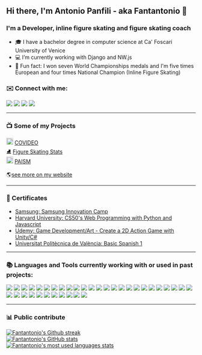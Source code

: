 ## Hi there, I'm Antonio Panfili - aka Fantantonio 👋

### I'm a Developer, inline figure skating and figure skating coach

* 🎓 I have a bachelor degree in computer science at Ca' Foscari University of Venice 
* 💻 I’m currently working with Django and NW.js
* 🏅 Fun fact: I won seven World Championships medals and I'm five times European and four times National Champion (Inline Figure Skating)

### ✉️ Connect with me:

[![](https://img.shields.io/badge/-linkedin-0073B1?style=flat-square)](https://www.linkedin.com/in/antonio-panfili/)
[![](https://img.shields.io/badge/-twitter-1C9CEA?style=flat-square)](https://twitter.com/AntonioPanfili)
[![](https://img.shields.io/badge/-youtube-ff0000?style=flat-square)](https://www.youtube.com/channel/UC1nY3r2ua2XbtWBBJk3Ki-w)
[![](https://img.shields.io/badge/-instagram-c32aa3?style=flat-square)](https://www.instagram.com/antonio_panfili/)
<br>

---

### 📺 Some of my Projects

<img alt="COVIDEO" width="18px" src="https://www.covideo.it/img/favicon/android-icon-48x48.png"> [COVIDEO](https://www.covideo.it)<br>
⛸ [Figure Skating Stats](http://www.figureskatingstats.com)<br>
<img alt="PAISM" width="18px" src="http://www.artisticoinlinesanmarco.it/wp-content/uploads/2021/07/Logo_32x32.png"> [PAISM](http://www.artisticoinlinesanmarco.it)<br><br>
🌎[see more on my website](https://www.antoniopanfili.com)

---

### 📜 Certificates
* [Samsung: Samsung Innovation Camp](https://innovationcamp.it/)<br>
* [Harvard University: CS50's Web Programming with Python and Javascript](https://certificates.cs50.io/e1d8f6f8-5449-49e3-ab33-691d58eeed01.pdf?size=letter)<br>
* [Udemy: Game Development/Art - Create a 2D Action Game with Unity/C#](ude.my/UC-0L8HOEXK)<br>
* [Universitat Politècnica de València: Basic Spanish 1](https://courses.edx.org/certificates/92464202ef884193894d00eb39b39184)

---

### 📚 Languages and Tools currently working with or used in past projects:
![](https://img.shields.io/badge/%20-Android%20Studio-green?style=flat-square) ![](https://img.shields.io/badge/%20-Arduino-00CCCC?style=flat-square) ![](https://img.shields.io/badge/%20-Blender-FFA500?style=flat-square) ![](https://img.shields.io/badge/%20-Bootstrap-674EA7?style=flat-square) ![](https://img.shields.io/badge/%20-Brackets-3D85C6?style=flat-square) ![](https://img.shields.io/badge/%20-Chart.js-E06666?style=flat-square) ![](https://img.shields.io/badge/%20-CSS3-3D85C6?style=flat-square) ![](https://img.shields.io/badge/%20-C%23-0B5394?style=flat-square) ![](https://img.shields.io/badge/%20-Django-0C4B33?style=flat-square) ![](https://img.shields.io/badge/%20-Git-333333?style=flat-square) ![](https://img.shields.io/badge/%20-HTML5-EC5A30?style=flat-square) ![](https://img.shields.io/badge/%20-IntelliJ%20IDEA-C90076?style=flat-square) ![](https://img.shields.io/badge/%20-Java-brown?style=flat-square) ![](https://img.shields.io/badge/%20-JavaScript-yellow?style=flat-square) ![](https://img.shields.io/badge/%20-JQuery-blue?style=flat-square) ![](https://img.shields.io/badge/%20-JSON-666666?style=flat-square) ![](https://img.shields.io/badge/%20-LaTeX-006600?style=flat-square) ![](https://img.shields.io/badge/%20-MongoDB-0C4B33?style=flat-square) ![](https://img.shields.io/badge/%20-MySQL-0033CC?style=flat-square) ![](https://img.shields.io/badge/%20-NeDB-blue?style=flat-square) ![](https://img.shields.io/badge/%20-Node.js-6AA84F?style=flat-square) ![](https://img.shields.io/badge/%20-NW.js-blue?style=flat-square) ![](https://img.shields.io/badge/%20-p5.js-FF0066?style=flat-square) ![](https://img.shields.io/badge/%20-PHP-blue?style=flat-square) ![](https://img.shields.io/badge/%20-Python-blue?style=flat-square) ![](https://img.shields.io/badge/%20-R-666666?style=flat-square) ![](https://img.shields.io/badge/%20-Raspberry%20Pi-FF0066?style=flat-square) ![](https://img.shields.io/badge/%20-R%20Studio-blue?style=flat-square) ![](https://img.shields.io/badge/%20-SASS-FF0066?style=flat-square) ![](https://img.shields.io/badge/%20-SQL-666666?style=flat-square) ![](https://img.shields.io/badge/%20-SQLite-009900?style=flat-square) ![](https://img.shields.io/badge/%20-Tensorflow.js-orange?style=flat-square) ![](https://img.shields.io/badge/%20-Unity-333333?style=flat-square) ![](https://img.shields.io/badge/%20-Visual%20Studio%20Code-blue?style=flat-square) ![](https://img.shields.io/badge/%20-Wordpress-333333?style=flat-square) ![](https://img.shields.io/badge/%20-XAMPP-orange?style=flat-square)

---

###  📊 Public contribute

[![Fantantonio's Github streak](https://github-readme-streak-stats.herokuapp.com?user=Fantantonio&theme=algolia)](https://git.io/streak-stats)
<br>
[![Fantantonio's GitHub stats](https://github-readme-stats.vercel.app/api?username=Fantantonio&show_icons=true&count_private=true&theme=algolia)](https://github-readme-stats.vercel.app/api?username=Fantantonio&show_icons=true&count_private=true&theme=algolia)
<br>
[![Fantantonio's most used languages stats](https://github-readme-stats.vercel.app/api/top-langs/?username=Fantantonio&layout=compact&theme=algolia&hide=TeX,C%2B%2B,GLSL&langs_count=15)](https://github-readme-stats.vercel.app/api/top-langs/?username=Fantantonio&layout=compact&theme=algolia&hide=TeX,C%2B%2B,GLSL&langs_count=15)

<br>
<br>
